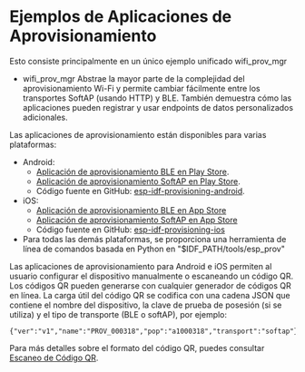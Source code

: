 # Ejemplos de Aplicaciones de Aprovisionamiento

Esto consiste principalmente en un único ejemplo unificado wifi_prov_mgr

* wifi_prov_mgr
    Abstrae la mayor parte de la complejidad del aprovisionamiento Wi-Fi y permite cambiar fácilmente entre los transportes SoftAP (usando HTTP) y BLE. También demuestra cómo las aplicaciones pueden registrar y usar endpoints de datos personalizados adicionales.

Las aplicaciones de aprovisionamiento están disponibles para varias plataformas:

* Android:
    - [Aplicación de aprovisionamiento BLE en Play Store](https://play.google.com/store/apps/details?id=com.espressif.provble).
    - [Aplicación de aprovisionamiento SoftAP en Play Store](https://play.google.com/store/apps/details?id=com.espressif.provsoftap).
    - Código fuente en GitHub: [esp-idf-provisioning-android](https://github.com/espressif/esp-idf-provisioning-android).
* iOS:
    - [Aplicación de aprovisionamiento BLE en App Store](https://apps.apple.com/in/app/esp-ble-provisioning/id1473590141)
    - [Aplicación de aprovisionamiento SoftAP en App Store](https://apps.apple.com/in/app/esp-softap-provisioning/id1474040630)
    - Código fuente en GitHub: [esp-idf-provisioning-ios](https://github.com/espressif/esp-idf-provisioning-ios)
* Para todas las demás plataformas, se proporciona una herramienta de línea de comandos basada en Python en "$IDF_PATH/tools/esp_prov"

Las aplicaciones de aprovisionamiento para Android e iOS permiten al usuario configurar el dispositivo manualmente o escaneando un código QR. Los códigos QR pueden generarse con cualquier generador de códigos QR en línea. La carga útil del código QR se codifica con una cadena JSON que contiene el nombre del dispositivo, la clave de prueba de posesión (si se utiliza) y el tipo de transporte (BLE o softAP), por ejemplo:

```
{"ver":"v1","name":"PROV_000318","pop":"a1000318","transport":"softap"}
```

Para más detalles sobre el formato del código QR, puedes consultar [Escaneo de Código QR](https://github.com/espressif/esp-idf-provisioning-android#qr-code-scan).
